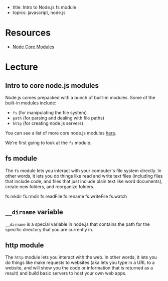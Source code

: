 - title: Intro to Node.js fs module
- topics: javascript, node.js

# Resources
- [Node Core Modules](http://www.tutorialsteacher.com/nodejs/nodejs-modules)

# Lecture
## Intro to core node.js modules
Node.js comes prepacked with a bunch of built-in modules. Some of the built-in modules include:

- `fs` (for manipulating the file system)
- `path` (for parsing and dealing with file paths)
- `http` (for creating node.js servers)

You can see a list of more core node.js modules [here](http://www.tutorialsteacher.com/nodejs/nodejs-modules).

We're first going to look at the `fs` module.

## fs module
The `fs` module lets you interact with your computer's file system directly. In other words, it lets you do things like read and write text files (including files that include code, and files that just include plain text like word documents), create new folders, and reorganize folders.

fs.mkdir
fs.rmdir
fs.readFile
fs.rename
fs.writeFile
fs.watch

## `__dirname` variable
`__dirname` is a special variable in node.js that contains the path for the specific directory that you are currently in.

## http module
The `http` module lets you interact with the web. In other words, it lets you do things like make requests to websites (aka lets you type in a URL to a website, and will show you the code or information that is returned as a result) and build basic servers to host your own web apps.
